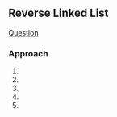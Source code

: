 ## Reverse Linked List

[Question](https://leetcode.com/problems/reverse-linked-list)

### Approach

1.
2.
3.
4.
5.
